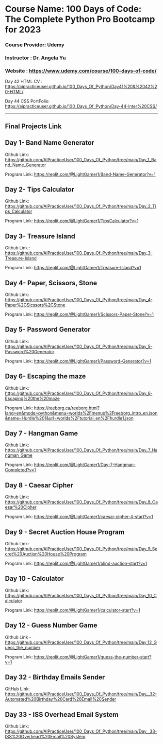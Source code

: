 # Course Name: 100 Days of Code: The Complete Python Pro Bootcamp for 2023
### Course Provider: Udemy
### Instructor : Dr. Angela Yu
### Website : https://www.udemy.com/course/100-days-of-code/

Day 42 HTML CV : https://aipracticeuser.github.io/100_Days_Of_Python/Day41%20&%2042%20-HTML/

Day 44 CSS PortFolio: https://aipracticeuser.github.io/100_Days_Of_Python/Day-44-Inter%20CSS/

-------------------------------------------------------------------------------------------------------------------------------------
## Final Projects Link
## Day 1- Band Name Generator
Github Link: https://github.com/AIPracticeUser/100_Days_Of_Python/tree/main/Day_1_Band_Name_Generator

Program Link: https://replit.com/@LightGamer1/Band-Name-Generator?v=1

## Day 2- Tips Calculator 
Github Link: https://github.com/AIPracticeUser/100_Days_Of_Python/tree/main/Day_2_Tips_Calculator

Program Link: https://replit.com/@LightGamer1/TipsCalculator?v=1

## Day 3- Treasure Island
Github Link : https://github.com/AIPracticeUser/100_Days_Of_Python/tree/main/Day_3-Treasure-Island

Program Link: https://replit.com/@LightGamer1/Treasure-Island?v=1

## Day 4- Paper, Scissors, Stone
Github Link: https://github.com/AIPracticeUser/100_Days_Of_Python/tree/main/Day_4-Paper%2CSicssors%2CStone

Program Link: https://replit.com/@LightGamer1/Scissors-Paper-Stone?v=1

## Day 5- Password Generator
Github Link: https://github.com/AIPracticeUser/100_Days_Of_Python/tree/main/Day_5-Password%20Generator

Program Link: https://replit.com/@LightGamer1/Password-Generator?v=1

## Day 6- Escaping the maze
Github Link: https://github.com/AIPracticeUser/100_Days_Of_Python/tree/main/Day_6-Escaping%20the%20maze

Program Link: https://reeborg.ca/reeborg.html?lang=en&mode=python&menu=worlds%2Fmenus%2Freeborg_intro_en.json&name=Hurdle%201&url=worlds%2Ftutorial_en%2Fhurdle1.json

## Day 7 - Hangman Game
Github Link: https://github.com/AIPracticeUser/100_Days_Of_Python/tree/main/Day_7_Hangman_Game

Program Link: https://replit.com/@LightGamer1/Day-7-Hangman-Completed?v=1

## Day 8 - Caesar Cipher
Github Link: https://github.com/AIPracticeUser/100_Days_Of_Python/tree/main/Day_8_Caesar%20Cipher

Program Link: https://replit.com/@LightGamer1/caesar-cipher-4-start?v=1

## Day 9 - Secret Auction House Program
Github Link: https://github.com/AIPracticeUser/100_Days_Of_Python/tree/main/Day_9_Secret%20Auction%20House%20Program

Program Link: https://replit.com/@LightGamer1/blind-auction-start?v=1

## Day 10 - Calculator
Github Link: https://github.com/AIPracticeUser/100_Days_Of_Python/tree/main/Day_10_Calculator

Program Link: https://replit.com/@LightGamer1/calculator-start?v=1

## Day 12 - Guess Number Game
GIthub Link - https://github.com/AIPracticeUser/100_Days_Of_Python/tree/main/Day_12_Guess_the_number

Program Link: https://replit.com/@LightGamer1/guess-the-number-start?v=1

## Day 32 - Birthday Emails Sender
GitHub Link: https://github.com/AIPracticeUser/100_Days_Of_Python/tree/main/Day__32-Automated%20Birthday%20Card%20Email%20Sender

## Day 33 - ISS Overhead Email System
Github Link: https://github.com/AIPracticeUser/100_Days_Of_Python/tree/main/Day__33-ISS%20Overhead%20Email%20System
